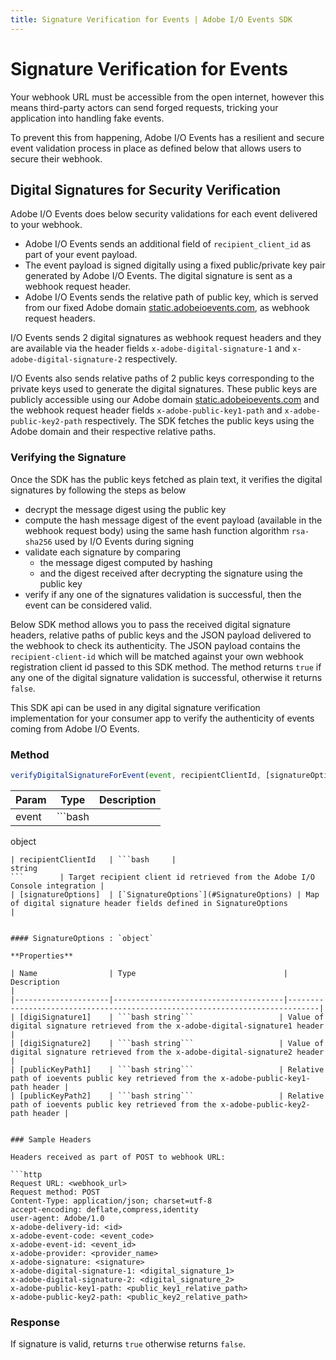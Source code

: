 ```yaml
---
title: Signature Verification for Events | Adobe I/O Events SDK
---
```


# Signature Verification for Events

Your webhook URL must be accessible from the open internet, however this means third-party actors can send forged requests, tricking your application into handling fake events.

To prevent this from happening, Adobe I/O Events has a resilient and secure event validation process in place as defined below that allows users to secure their webhook. 

## Digital Signatures for Security Verification

Adobe I/O Events does below security validations for each event delivered to your webhook. 

- Adobe I/O Events sends an additional field of `recipient_client_id` as part of your event payload.
- The event payload is signed digitally using a fixed public/private key pair generated by Adobe I/O Events. The digital signature is sent as a webhook request header.
- Adobe I/O Events sends the relative path of public key, which is served from our fixed Adobe domain [static.adobeioevents.com](https://static.adobeioevents.com), as webhook request headers.

I/O Events sends 2 digital signatures as webhook request headers and they are available via the header fields
`x-adobe-digital-signature-1` and `x-adobe-digital-signature-2` respectively.

I/O Events also sends relative paths of 2 public keys corresponding to the private keys used to generate the digital signatures. These public keys are publicly accessible using our Adobe domain [static.adobeioevents.com](https://static.adobeioevents.com) and the webhook request header fields `x-adobe-public-key1-path` and  `x-adobe-public-key2-path` respectively. The SDK fetches the public keys using the Adobe domain and their respective relative paths.

### Verifying the Signature

Once the SDK has the public keys fetched as plain text, it verifies the digital signatures by following the steps as below

- decrypt the message digest using the public key
- compute the hash message digest of the event payload (available in the webhook request body) using the same hash function algorithm `rsa-sha256` used by I/O Events during signing
- validate each signature by comparing 
  - the message digest computed by hashing 
  - and the digest received after decrypting the signature using the public key
- verify if any one of the signatures validation is successful, then the event can be considered valid.

Below SDK method allows you to pass the received digital signature headers, relative paths of public keys and the JSON payload delivered to the webhook to check its authenticity. The JSON payload contains the `recipient-client-id` which will be matched against your own webhook registration client id passed to this SDK method. The method returns `true` if any one of the digital signature validation is successful, otherwise it returns `false`. 

This SDK api can be used in any digital signature verification implementation for your consumer app to verify the authenticity of events coming from Adobe I/O Events.  

### Method

```javascript
verifyDigitalSignatureForEvent(event, recipientClientId, [signatureOptions]) ⇒ boolean
```

| Param               | Type        | Description                                                                 |
|---------------------|-------------|-----------------------------------------------------------------------------|
| event               | ```bash     |
object
```         | JSON payload delivered to the registered webhook URL                       |
| recipientClientId   | ```bash     |
string
```        | Target recipient client id retrieved from the Adobe I/O Console integration |
| [signatureOptions]  | [`SignatureOptions`](#SignatureOptions) | Map of digital signature header fields defined in SignatureOptions         |


#### SignatureOptions : `object`

**Properties**

| Name                | Type                                 | Description                                                                 |
|---------------------|--------------------------------------|-----------------------------------------------------------------------------|
| [digiSignature1]    | ```bash string```                   | Value of digital signature retrieved from the x-adobe-digital-signature1 header |
| [digiSignature2]    | ```bash string```                   | Value of digital signature retrieved from the x-adobe-digital-signature2 header |
| [publicKeyPath1]    | ```bash string```                   | Relative path of ioevents public key retrieved from the x-adobe-public-key1-path header |
| [publicKeyPath2]    | ```bash string```                   | Relative path of ioevents public key retrieved from the x-adobe-public-key2-path header |


### Sample Headers

Headers received as part of POST to webhook URL:

```http
Request URL: <webhook_url>
Request method: POST
Content-Type: application/json; charset=utf-8
accept-encoding: deflate,compress,identity
user-agent: Adobe/1.0
x-adobe-delivery-id: <id>
x-adobe-event-code: <event_code>
x-adobe-event-id: <event_id>
x-adobe-provider: <provider_name>
x-adobe-signature: <signature>
x-adobe-digital-signature-1: <digital_signature_1>
x-adobe-digital-signature-2: <digital_signature_2>
x-adobe-public-key1-path: <public_key1_relative_path>
x-adobe-public-key2-path: <public_key2_relative_path>
```

### Response

If signature is valid, returns `true` otherwise returns `false`.
